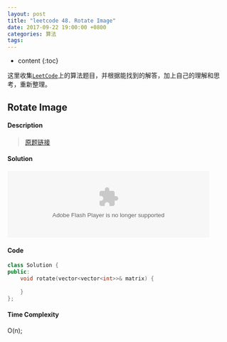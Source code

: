 ```yaml
---
layout: post
title: "leetcode 48. Rotate Image"
date: 2017-09-22 19:00:00 +0800 
categories: 算法
tags: 
---
```

* content
{:toc}

这里收集[`LeetCode`](https://leetcode.com)上的算法题目，并根据能找到的解答，加上自己的理解和思考，重新整理。

<!-- more -->

## Rotate Image

#### Description

>[原题链接](https://leetcode.com/problems/rotate-image/description/)

#### Solution

<embed id='movie' src='http://ovwkcbdpf.bkt.clouddn.com/image/leetcode48/2017-09-22-LeetCode-48-Rotate-Image.webm' allowfullscreen='true' quality='high' width='90%' align='middle' allowscriptaccess='always' type='application/x-shockwave-flash'/>
<script type='text/javascript'>document.getElementById('movie').style.height=document.getElementById('movie').scrollWidth*0.8+'px'</script>

#### Code

```cpp
class Solution {
public:
    void rotate(vector<vector<int>>& matrix) {
        
    }
};
```


#### Time Complexity

O(n);